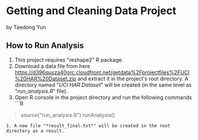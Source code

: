 # Getting and Cleaning Data Project

by Taedong Yun

## How to Run Analysis

1. This project requires "reshape2" R package.
1. Download a data file from here https://d396qusza40orc.cloudfront.net/getdata%2Fprojectfiles%2FUCI%20HAR%20Dataset.zip and extract it in the project's root directory. A directory named "*UCI HAR Dataset*" will be created (in the same level as "*run_analysis.R*" file).
1. Open R console in the project directory and run the following commands ```R
> source("run_analysis.R")
> runAnalysis()
```
1. A new file "*result_final.txt*" will be created in the root directory as a result.